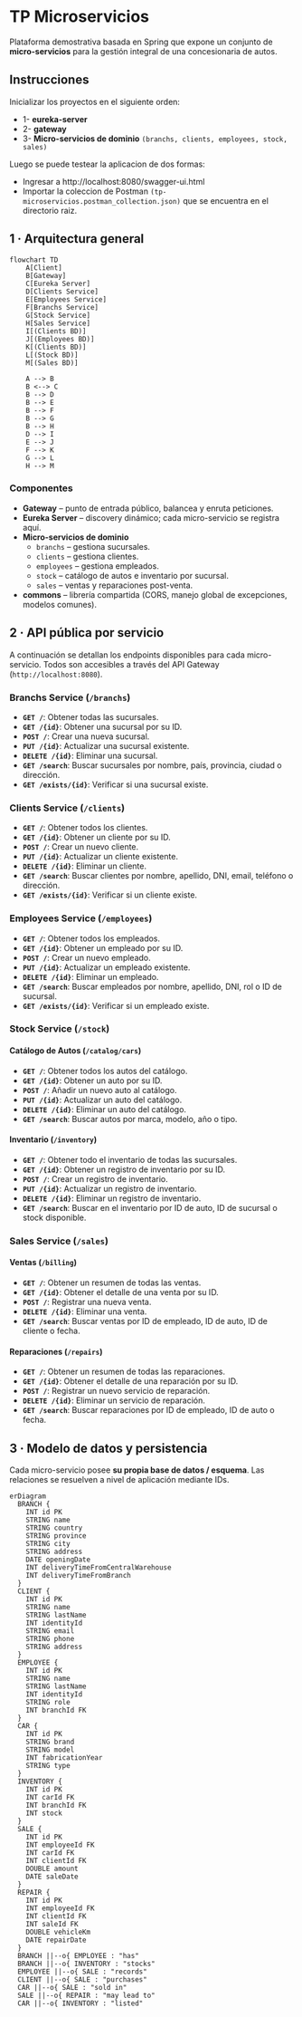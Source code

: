 # TP Microservicios

Plataforma demostrativa basada en Spring que expone un conjunto de **micro-servicios** para la gestión integral de una concesionaria de autos.

## Instrucciones

Inicializar los proyectos en el siguiente orden:

  * 1- **eureka-server**
  * 2- **gateway**
  * 3-  **Micro-servicios de dominio** `(branchs, clients, employees, stock, sales)`

  Luego se puede testear la aplicacion de dos formas:

   * Ingresar a http://localhost:8080/swagger-ui.html
   * Importar la coleccion de Postman `(tp-microservicios.postman_collection.json)` que se encuentra en el directorio raiz.


## 1 · Arquitectura general

```mermaid
flowchart TD
    A[Client]
    B[Gateway]
    C[Eureka Server]
    D[Clients Service]
    E[Employees Service]
    F[Branchs Service]
    G[Stock Service]
    H[Sales Service]
    I[(Clients BD)]
    J[(Employees BD)]
    K[(Clients BD)]
    L[(Stock BD)]
    M[(Sales BD)]

    A --> B
    B <--> C
    B --> D
    B --> E
    B --> F
    B --> G
    B --> H
    D --> I
    E --> J
    F --> K
    G --> L
    H --> M
```

### Componentes
* **Gateway** – punto de entrada público, balancea y enruta peticiones.
* **Eureka Server** – discovery dinámico; cada micro-servicio se registra aquí.
* **Micro-servicios de dominio**
  * `branchs` – gestiona sucursales.
  * `clients` – gestiona clientes.
  * `employees` – gestiona empleados.
  * `stock` – catálogo de autos e inventario por sucursal.
  * `sales` – ventas y reparaciones post-venta.
* **commons** – librería compartida (CORS, manejo global de excepciones, modelos comunes).

## 2 · API pública por servicio

A continuación se detallan los endpoints disponibles para cada micro-servicio. Todos son accesibles a través del API Gateway (`http://localhost:8080`).

### Branchs Service (`/branchs`)
- **`GET /`**: Obtener todas las sucursales.
- **`GET /{id}`**: Obtener una sucursal por su ID.
- **`POST /`**: Crear una nueva sucursal.
- **`PUT /{id}`**: Actualizar una sucursal existente.
- **`DELETE /{id}`**: Eliminar una sucursal.
- **`GET /search`**: Buscar sucursales por nombre, país, provincia, ciudad o dirección.
- **`GET /exists/{id}`**: Verificar si una sucursal existe.

### Clients Service (`/clients`)
- **`GET /`**: Obtener todos los clientes.
- **`GET /{id}`**: Obtener un cliente por su ID.
- **`POST /`**: Crear un nuevo cliente.
- **`PUT /{id}`**: Actualizar un cliente existente.
- **`DELETE /{id}`**: Eliminar un cliente.
- **`GET /search`**: Buscar clientes por nombre, apellido, DNI, email, teléfono o dirección.
- **`GET /exists/{id}`**: Verificar si un cliente existe.

### Employees Service (`/employees`)
- **`GET /`**: Obtener todos los empleados.
- **`GET /{id}`**: Obtener un empleado por su ID.
- **`POST /`**: Crear un nuevo empleado.
- **`PUT /{id}`**: Actualizar un empleado existente.
- **`DELETE /{id}`**: Eliminar un empleado.
- **`GET /search`**: Buscar empleados por nombre, apellido, DNI, rol o ID de sucursal.
- **`GET /exists/{id}`**: Verificar si un empleado existe.

### Stock Service (`/stock`)
#### Catálogo de Autos (`/catalog/cars`)
- **`GET /`**: Obtener todos los autos del catálogo.
- **`GET /{id}`**: Obtener un auto por su ID.
- **`POST /`**: Añadir un nuevo auto al catálogo.
- **`PUT /{id}`**: Actualizar un auto del catálogo.
- **`DELETE /{id}`**: Eliminar un auto del catálogo.
- **`GET /search`**: Buscar autos por marca, modelo, año o tipo.
#### Inventario (`/inventory`)
- **`GET /`**: Obtener todo el inventario de todas las sucursales.
- **`GET /{id}`**: Obtener un registro de inventario por su ID.
- **`POST /`**: Crear un registro de inventario.
- **`PUT /{id}`**: Actualizar un registro de inventario.
- **`DELETE /{id}`**: Eliminar un registro de inventario.
- **`GET /search`**: Buscar en el inventario por ID de auto, ID de sucursal o stock disponible.

### Sales Service (`/sales`)
#### Ventas (`/billing`)
- **`GET /`**: Obtener un resumen de todas las ventas.
- **`GET /{id}`**: Obtener el detalle de una venta por su ID.
- **`POST /`**: Registrar una nueva venta.
- **`DELETE /{id}`**: Eliminar una venta.
- **`GET /search`**: Buscar ventas por ID de empleado, ID de auto, ID de cliente o fecha.
#### Reparaciones (`/repairs`)
- **`GET /`**: Obtener un resumen de todas las reparaciones.
- **`GET /{id}`**: Obtener el detalle de una reparación por su ID.
- **`POST /`**: Registrar un nuevo servicio de reparación.
- **`DELETE /{id}`**: Eliminar un servicio de reparación.
- **`GET /search`**: Buscar reparaciones por ID de empleado, ID de auto o fecha.


## 3 · Modelo de datos y persistencia

Cada micro-servicio posee **su propia base de datos / esquema**. Las relaciones se resuelven a nivel de aplicación mediante IDs.

```mermaid
erDiagram
  BRANCH {
    INT id PK
    STRING name
    STRING country
    STRING province
    STRING city
    STRING address
    DATE openingDate
    INT deliveryTimeFromCentralWarehouse
    INT deliveryTimeFromBranch
  }
  CLIENT {
    INT id PK
    STRING name
    STRING lastName
    INT identityId
    STRING email
    STRING phone
    STRING address
  }
  EMPLOYEE {
    INT id PK
    STRING name
    STRING lastName
    INT identityId
    STRING role
    INT branchId FK
  }
  CAR {
    INT id PK
    STRING brand
    STRING model
    INT fabricationYear
    STRING type
  }
  INVENTORY {
    INT id PK
    INT carId FK
    INT branchId FK
    INT stock
  }
  SALE {
    INT id PK
    INT employeeId FK
    INT carId FK
    INT clientId FK
    DOUBLE amount
    DATE saleDate
  }
  REPAIR {
    INT id PK
    INT employeeId FK
    INT clientId FK
    INT saleId FK
    DOUBLE vehicleKm
    DATE repairDate
  }
  BRANCH ||--o{ EMPLOYEE : "has"
  BRANCH ||--o{ INVENTORY : "stocks"
  EMPLOYEE ||--o{ SALE : "records"
  CLIENT ||--o{ SALE : "purchases"
  CAR ||--o{ SALE : "sold in"
  SALE ||--o{ REPAIR : "may lead to"
  CAR ||--o{ INVENTORY : "listed"
```
